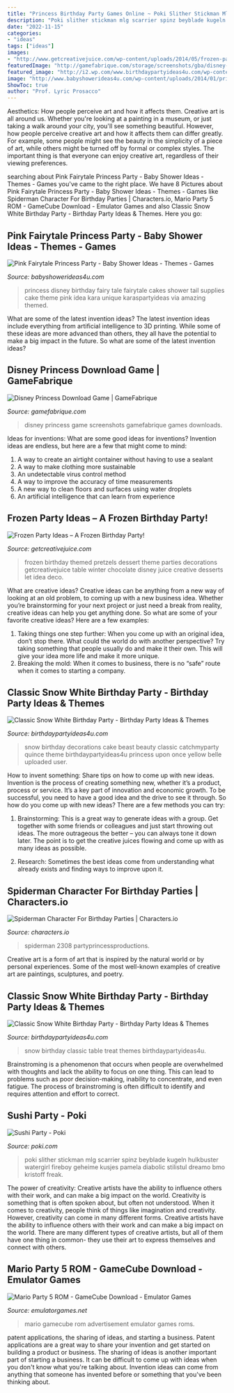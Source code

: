 ```yaml
---
title: "Princess Birthday Party Games Online ~ Poki Slither Stickman Mlg Scarrier Spinz Beyblade Kugeln Hulkbuster Watergirl Fireboy Geheime Kusjes Pamela Diabolic Stilistul Dreamo Bmo Kristoff Freak"
description: "Poki slither stickman mlg scarrier spinz beyblade kugeln hulkbuster watergirl fireboy geheime kusjes pamela diabolic stilistul dreamo bmo kristoff freak"
date: "2022-11-15"
categories:
- "ideas"
tags: ["ideas"]
images:
- "http://www.getcreativejuice.com/wp-content/uploads/2014/05/frozen-party-pretzels-2-wm.png"
featuredImage: "http://gamefabrique.com/storage/screenshots/gba/disney-princess-05.png"
featured_image: "http://i2.wp.com/www.birthdaypartyideas4u.com/wp-content/uploads/2016/05/Classic-Snow-White-Birthday-Party-Treat-Table.jpg"
image: "http://www.babyshowerideas4u.com/wp-content/uploads/2014/01/princess-71.jpg"
ShowToc: true
author: "Prof. Lyric Prosacco"
---
```



Aesthetics: How people perceive art and how it affects them.
Creative art is all around us. Whether you're looking at a painting in a museum, or just taking a walk around your city, you'll see something beautiful. However, how people perceive creative art and how it affects them can differ greatly. For example, some people might see the beauty in the simplicity of a piece of art, while others might be turned off by formal or complex styles. The important thing is that everyone can enjoy creative art, regardless of their viewing preferences.

	

		
searching about Pink Fairytale Princess Party - Baby Shower Ideas - Themes - Games you've came to the right place. We have 8 Pictures about Pink Fairytale Princess Party - Baby Shower Ideas - Themes - Games like Spiderman Character For Birthday Parties | Characters.io, Mario Party 5 ROM - GameCube Download - Emulator Games and also Classic Snow White Birthday Party - Birthday Party Ideas &amp; Themes. Here you go:
		
    
## Pink Fairytale Princess Party - Baby Shower Ideas - Themes - Games

<img loading=lazy src="http://www.babyshowerideas4u.com/wp-content/uploads/2014/01/princess-71.jpg" onerror="this.onerror=null;this.src='https://tse4.mm.bing.net/th?id=OIP.hDgV64mRUwX_NlalwpUVEQHaLH&amp;pid=15.1';" alt="Pink Fairytale Princess Party - Baby Shower Ideas - Themes - Games">

_Source: babyshowerideas4u.com_

>princess disney birthday fairy tale fairytale cakes shower tail supplies cake theme pink idea kara unique karaspartyideas via amazing themed. 

	

What are some of the latest invention ideas?
The latest invention ideas include everything from artificial intelligence to 3D printing. While some of these ideas are more advanced than others, they all have the potential to make a big impact in the future. So what are some of the latest invention ideas?

    
## Disney Princess Download Game | GameFabrique

<img loading=lazy src="http://gamefabrique.com/storage/screenshots/gba/disney-princess-05.png" onerror="this.onerror=null;this.src='https://tse2.mm.bing.net/th?id=OIP.Eeyo_SWR6awM6y7XA8qNXQHaE8&amp;pid=15.1';" alt="Disney Princess Download Game | GameFabrique">

_Source: gamefabrique.com_

>disney princess game screenshots gamefabrique games downloads. 

	

Ideas for inventions: What are some good ideas for inventions?
Invention ideas are endless, but here are a few that might come to mind:
1. A way to create an airtight container without having to use a sealant 
2. A way to make clothing more sustainable 
3. An undetectable virus control method 
4. A way to improve the accuracy of time measurements 
5. A new way to clean floors and surfaces using water droplets 
6. An artificial intelligence that can learn from experience 

    
## Frozen Party Ideas – A Frozen Birthday Party!

<img loading=lazy src="http://www.getcreativejuice.com/wp-content/uploads/2014/05/frozen-party-pretzels-2-wm.png" onerror="this.onerror=null;this.src='https://tse2.mm.bing.net/th?id=OIP._Kpgdhshkgfn7PDMycyhMQHaLH&amp;pid=15.1';" alt="Frozen Party Ideas – A Frozen Birthday Party!">

_Source: getcreativejuice.com_

>frozen birthday themed pretzels dessert theme parties decorations getcreativejuice table winter chocolate disney juice creative desserts let idea deco. 

	

What are creative ideas?
Creative ideas can be anything from a new way of looking at an old problem, to coming up with a new business idea. Whether you’re brainstorming for your next project or just need a break from reality, creative ideas can help you get anything done. So what are some of your favorite creative ideas? Here are a few examples: 
1) Taking things one step further: When you come up with an original idea, don’t stop there. What could the world do with another perspective? Try taking something that people usually do and make it their own. This will give your idea more life and make it more unique. 
2) Breaking the mold: When it comes to business, there is no “safe” route when it comes to starting a company.

    
## Classic Snow White Birthday Party - Birthday Party Ideas &amp; Themes

<img loading=lazy src="http://www.birthdaypartyideas4u.com/wp-content/uploads/2016/05/Classic-Snow-White-Birthday-Party-Cake-600x800.jpg" onerror="this.onerror=null;this.src='https://tse2.mm.bing.net/th?id=OIP.sqncRmlFLjJuAp_tFBVT_AHaJ4&amp;pid=15.1';" alt="Classic Snow White Birthday Party - Birthday Party Ideas &amp; Themes">

_Source: birthdaypartyideas4u.com_

>snow birthday decorations cake beast beauty classic catchmyparty quince theme birthdaypartyideas4u princess upon once yellow belle uploaded user. 

	

How to invent something: Share tips on how to come up with new ideas.
Invention is the process of creating something new, whether it’s a product, process or service. It’s a key part of innovation and economic growth. To be successful, you need to have a good idea and the drive to see it through.
So how do you come up with new ideas? There are a few methods you can try:

1. Brainstorming: This is a great way to generate ideas with a group. Get together with some friends or colleagues and just start throwing out ideas. The more outrageous the better – you can always tone it down later. The point is to get the creative juices flowing and come up with as many ideas as possible.

2. Research: Sometimes the best ideas come from understanding what already exists and finding ways to improve upon it.

    
## Spiderman Character For Birthday Parties | Characters.io

<img loading=lazy src="https://characters.io/wp-content/uploads/2019/10/spider-man-3.jpg" onerror="this.onerror=null;this.src='https://tse3.mm.bing.net/th?id=OIP.A0Nb9VeCM8DfYnqvfu_61gHaLH&amp;pid=15.1';" alt="Spiderman Character For Birthday Parties | Characters.io">

_Source: characters.io_

>spiderman 2308 partyprincessproductions. 

	

Creative art is a form of art that is inspired by the natural world or by personal experiences. Some of the most well-known examples of creative art are paintings, sculptures, and poetry.

    
## Classic Snow White Birthday Party - Birthday Party Ideas &amp; Themes

<img loading=lazy src="http://i2.wp.com/www.birthdaypartyideas4u.com/wp-content/uploads/2016/05/Classic-Snow-White-Birthday-Party-Treat-Table.jpg" onerror="this.onerror=null;this.src='https://tse3.mm.bing.net/th?id=OIP.9pS6sSKVf-w7Cp-KpJsP1AHaJ4&amp;pid=15.1';" alt="Classic Snow White Birthday Party - Birthday Party Ideas &amp; Themes">

_Source: birthdaypartyideas4u.com_

>snow birthday classic table treat themes birthdaypartyideas4u. 

	

Brainstroming is a phenomenon that occurs when people are overwhelmed with thoughts and lack the ability to focus on one thing. This can lead to problems such as poor decision-making, inability to concentrate, and even fatigue. The process of brainstroming is often difficult to identify and requires attention and effort to correct.

    
## Sushi Party - Poki

<img loading=lazy src="https://img.poki.com/cdn-cgi/image/width=600,height=600,fit=cover,g=0.01x0,f=auto/6d0d9ae66813e9811a5557f17421aaa7.png" onerror="this.onerror=null;this.src='https://tse3.mm.bing.net/th?id=OIP.ucuB7Tj9VO5abnsXXvGQpQHaHa&amp;pid=15.1';" alt="Sushi Party - Poki">

_Source: poki.com_

>poki slither stickman mlg scarrier spinz beyblade kugeln hulkbuster watergirl fireboy geheime kusjes pamela diabolic stilistul dreamo bmo kristoff freak. 

	

The power of creativity: Creative artists have the ability to influence others with their work, and can make a big impact on the world.
Creativity is something that is often spoken about, but often not understood. When it comes to creativity, people think of things like imagination and creativity. However, creativity can come in many different forms. Creative artists have the ability to influence others with their work and can make a big impact on the world. There are many different types of creative artists, but all of them have one thing in common- they use their art to express themselves and connect with others.

    
## Mario Party 5 ROM - GameCube Download - Emulator Games

<img loading=lazy src="https://static.emulatorgames.net/images/gamecube/mario-party-5.jpg" onerror="this.onerror=null;this.src='https://tse3.mm.bing.net/th?id=OIP.bLPuT33Qk2YL_J4fJaLp_QAAAA&amp;pid=15.1';" alt="Mario Party 5 ROM - GameCube Download - Emulator Games">

_Source: emulatorgames.net_

>mario gamecube rom advertisement emulator games roms. 

	

patent applications, the sharing of ideas, and starting a business. Patent applications are a great way to share your invention and get started on building a product or business. The sharing of ideas is another important part of starting a business. It can be difficult to come up with ideas when you don't know what you're talking about. Invention ideas can come from anything that someone has invented before or something that you've been thinking about.

